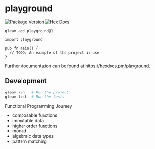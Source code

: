 # playground

[![Package Version](https://img.shields.io/hexpm/v/playground)](https://hex.pm/packages/playground)
[![Hex Docs](https://img.shields.io/badge/hex-docs-ffaff3)](https://hexdocs.pm/playground/)

```sh
gleam add playground@1
```
```gleam
import playground

pub fn main() {
  // TODO: An example of the project in use
}
```

Further documentation can be found at <https://hexdocs.pm/playground>.

## Development

```sh
gleam run   # Run the project
gleam test  # Run the tests
```

Functional Programming Journey 
- composable functions 
- immutable data
- higher order functions
- monad
- algebraic data types
- pattern matching